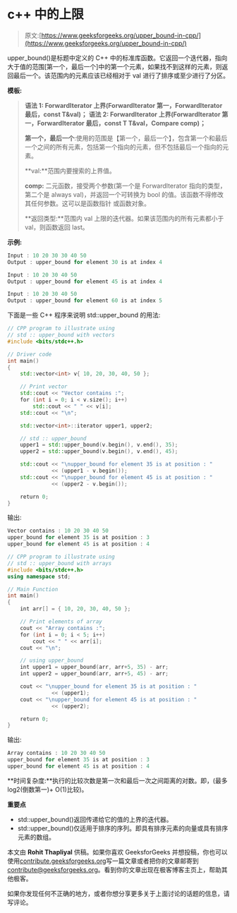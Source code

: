# c++ 中的上限

> 原文:[https://www.geeksforgeeks.org/upper_bound-in-cpp/](https://www.geeksforgeeks.org/upper_bound-in-cpp/)

upper_bound()是标题<algorithm>中定义的 C++ 中的标准库函数。它返回一个迭代器，指向大于值的范围[第一个，最后一个]中的第一个元素，如果找不到这样的元素，则返回最后一个。该范围内的元素应该已经相对于 val 进行了排序或至少进行了分区。</algorithm>

**模板:**

> **语法 1:
> ForwardIterator 上界(ForwardIterator 第一，ForwardIterator 最后，const T&val)；**
> **语法 2:
> ForwardIterator 上界(ForwardIterator 第一，ForwardIterator 最后，const T T&val，Compare comp)；**
> 
> **第一个，最后一个**:使用的范围是【第一个，最后一个】，包含第一个和最后一个之间的所有元素，包括第一个指向的元素，但不包括最后一个指向的元素。
> 
> **val:**范围内要搜索的上界值。
> 
> **comp:** 二元函数，接受两个参数(第一个是 ForwardIterator 指向的类型，第二个是 always val)，并返回一个可转换为 bool 的值。该函数不得修改其任何参数。这可以是函数指针
> 或函数对象。
> 
> **返回类型:**范围内 val 上限的迭代器。如果该范围内的所有元素都小于 val，则函数返回 last。

**示例:**

```cpp
Input : 10 20 30 30 40 50
Output : upper_bound for element 30 is at index 4

Input : 10 20 30 40 50
Output : upper_bound for element 45 is at index 4

Input : 10 20 30 40 50
Output : upper_bound for element 60 is at index 5

```

下面是一些 C++ 程序来说明 std::upper_bound 的用法:

```cpp
// CPP program to illustrate using 
// std :: upper_bound with vectors
#include <bits/stdc++.h>

// Driver code
int main()
{
    std::vector<int> v{ 10, 20, 30, 40, 50 };

    // Print vector
    std::cout << "Vector contains :";
    for (int i = 0; i < v.size(); i++)
        std::cout << " " << v[i];
    std::cout << "\n";

    std::vector<int>::iterator upper1, upper2;

    // std :: upper_bound
    upper1 = std::upper_bound(v.begin(), v.end(), 35);
    upper2 = std::upper_bound(v.begin(), v.end(), 45);

    std::cout << "\nupper_bound for element 35 is at position : " 
              << (upper1 - v.begin());
    std::cout << "\nupper_bound for element 45 is at position : "
              << (upper2 - v.begin());

    return 0;
}
```

输出:

```cpp
Vector contains : 10 20 30 40 50
upper_bound for element 35 is at position : 3
upper_bound for element 45 is at position : 4

```

```cpp
// CPP program to illustrate using 
// std :: upper_bound with arrays
#include <bits/stdc++.h>
using namespace std;

// Main Function
int main()
{
    int arr[] = { 10, 20, 30, 40, 50 };

    // Print elements of array
    cout << "Array contains :";
    for (int i = 0; i < 5; i++)
        cout << " " << arr[i];
    cout << "\n";

    // using upper_bound
    int upper1 = upper_bound(arr, arr+5, 35) - arr;
    int upper2 = upper_bound(arr, arr+5, 45) - arr;

    cout << "\nupper_bound for element 35 is at position : " 
              << (upper1);
    cout << "\nupper_bound for element 45 is at position : "
              << (upper2);

    return 0;
}
```

输出:

```cpp
Array contains : 10 20 30 40 50
upper_bound for element 35 is at position : 3
upper_bound for element 45 is at position : 4

```

**时间复杂度:**执行的比较次数是第一次和最后一次之间距离的对数。即，(最多 log2(倒数第一)+ O(1)比较)。

**重要点**

*   std::upper_bound()返回传递给它的值的上界的迭代器。
*   std::upper_bound()仅适用于排序的序列。即具有排序元素的向量或具有排序元素的数组。

本文由 **Rohit Thapliyal** 供稿。如果你喜欢 GeeksforGeeks 并想投稿，你也可以使用[contribute.geeksforgeeks.org](http://www.contribute.geeksforgeeks.org)写一篇文章或者把你的文章邮寄到 contribute@geeksforgeeks.org。看到你的文章出现在极客博客主页上，帮助其他极客。

如果你发现任何不正确的地方，或者你想分享更多关于上面讨论的话题的信息，请写评论。